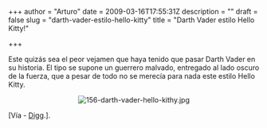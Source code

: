 +++
author = "Arturo"
date = 2009-03-16T17:55:31Z
description = ""
draft = false
slug = "darth-vader-estilo-hello-kitty"
title = "Darth Vader estilo Hello Kitty!"

+++

Este quizás sea el peor vejamen que haya tenido que pasar Darth Vader en su historia. El tipo se supone un guerrero malvado, entregado al lado oscuro de la fuerza, que a pesar de todo no se merecía para nada este estilo Hello Kitty.<br />

<p align="center"><img src="http://geeksan.com/wp-content/uploads/import/156-darth-vader-hello-kithy.jpg" alt="156-darth-vader-hello-kithy.jpg" /></p>

<p>[Vía - <a href="http://digg.com/odd_stuff/Darth_Vader_Hello_Kitty_Style">Digg</a>.].</p>